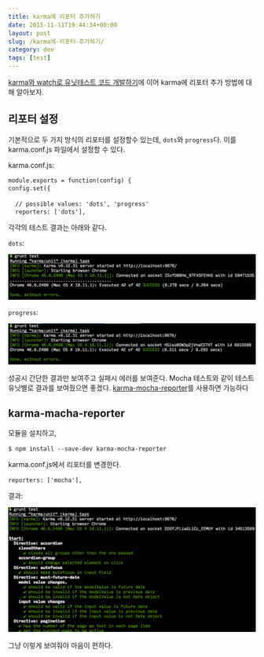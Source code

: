 ```yaml
---
title: karma에 리포터 추가하기
date: 2015-11-11T19:44:34+00:00
layout: post
slug: /karma에-리포터-추가하기/
category: dev
tags: [test]
---
```


[karma와 watch로 유닛테스트 코드 개발하기](http://whatilearn.com/karma와-watch로-유닛테스트-코드-개발하기/)에 이어 karma에 리포터 추가 방법에 대해 알아보자.

## 리포터 설정

기본적으로 두 가지 방식의 리포터를 설정할수 있는데, `dots`와 `progress`다. 이를 karma.conf.js 파일에서 설정할 수 있다.

karma.conf.js:

```
module.exports = function(config) {
config.set({

  // possible values: 'dots', 'progress'
  reporters: ['dots'],
```

각각의 테스트 결과는 아래와 같다.

`dots`:

![](/assets/imgs/2015/karma1.png)

`progress`:

![](/assets/imgs/2015/karma2.png)

성공시 간단한 결과만 보여주고 실패시 에러를 보여준다. Mocha 테스트와 같이 테스트 유닛별로 결과를 보여줬으면 좋겠다. [karma-mocha-reporter](https://www.npmjs.com/package/karma-mocha-reporter)를 사용하면 가능하다

## karma-macha-reporter

모듈을 설치하고,

```
$ npm install --save-dev karma-mocha-reporter
```

karma.conf.js에서 리포터를 변경한다.

```
reporters: ['mocha'],
```

결과:

![](/assets/imgs/2015/karma3.png)

그냥 이렇게 보여줘야 마음이 편하다.
